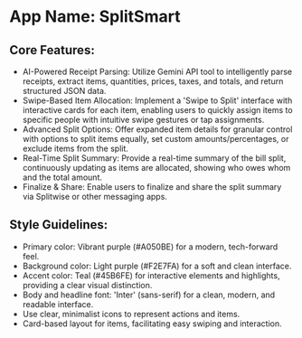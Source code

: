 # **App Name**: SplitSmart

## Core Features:

- AI-Powered Receipt Parsing: Utilize Gemini API tool to intelligently parse receipts, extract items, quantities, prices, taxes, and totals, and return structured JSON data.
- Swipe-Based Item Allocation: Implement a 'Swipe to Split' interface with interactive cards for each item, enabling users to quickly assign items to specific people with intuitive swipe gestures or tap assignments.
- Advanced Split Options: Offer expanded item details for granular control with options to split items equally, set custom amounts/percentages, or exclude items from the split.
- Real-Time Split Summary: Provide a real-time summary of the bill split, continuously updating as items are allocated, showing who owes whom and the total amount.
- Finalize & Share: Enable users to finalize and share the split summary via Splitwise or other messaging apps.

## Style Guidelines:

- Primary color: Vibrant purple (#A050BE) for a modern, tech-forward feel.
- Background color: Light purple (#F2E7FA) for a soft and clean interface.
- Accent color: Teal (#45B6FE) for interactive elements and highlights, providing a clear visual distinction.
- Body and headline font: 'Inter' (sans-serif) for a clean, modern, and readable interface.
- Use clear, minimalist icons to represent actions and items.
- Card-based layout for items, facilitating easy swiping and interaction.